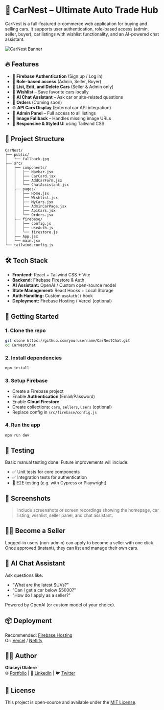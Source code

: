 
# 🚗 CarNest – Ultimate Auto Trade Hub

CarNest is a full-featured e-commerce web application for buying and selling cars. It supports user authentication, role-based access (admin, seller, buyer), car listings with wishlist functionality, and an AI-powered chat assistant.

![CarNest Banner](public/banner.jpg) <!-- Optional: add your project banner image here -->

## 🔥 Features

- 🔐 **Firebase Authentication** (Sign up / Log in)
- 👑 **Role-based access** (Admin, Seller, Buyer)
- 🚗 **List, Edit, and Delete Cars** (Seller & Admin only)
- 🛒 **Wishlist** – Save favorite cars locally
- 💬 **AI Chat Assistant** – Ask car or site-related questions
- 📃 **Orders** (Coming soon)
- 🌐 **API Cars Display** (External car API integration)
- 🧾 **Admin Panel** – Full access to all listings
- 📸 **Image Fallback** – Handles missing image URLs
- 📄 **Responsive & Styled UI** using Tailwind CSS

## 📂 Project Structure

```
CarNest/
├── public/
│   └── fallback.jpg
├── src/
│   ├── components/
│   │   ├── Navbar.jsx
│   │   ├── CarCard.jsx
│   │   ├── AddCarForm.jsx
│   │   └── ChatAssistant.jsx
│   ├── pages/
│   │   ├── Home.jsx
│   │   ├── Wishlist.jsx
│   │   ├── MyCars.jsx
│   │   ├── AdminCarPage.jsx
│   │   ├── ApiCars.jsx
│   │   └── Orders.jsx
│   ├── firebase/
│   │   ├── config.js
│   │   ├── useAuth.js
│   │   └── firestore.js
│   ├── App.jsx
│   └── main.jsx
└── tailwind.config.js
```

## 🛠️ Tech Stack

- **Frontend:** React + Tailwind CSS + Vite
- **Backend:** Firebase Firestore & Auth
- **AI Assistant:** OpenAI / Custom open-source model
- **State Management:** React Hooks + Local Storage
- **Auth Handling:** Custom `useAuth()` hook
- **Deployment:** Firebase Hosting / Vercel (optional)

## 🚀 Getting Started

### 1. Clone the repo

```bash
git clone https://github.com/yourusername/CarNestChat.git
cd CarNestChat
```

### 2. Install dependencies

```bash
npm install
```

### 3. Setup Firebase

- Create a Firebase project
- Enable **Authentication** (Email/Password)
- Enable **Cloud Firestore**
- Create collections: `cars`, `sellers`, `users` (optional)
- Replace config in `src/firebase/config.js`

### 4. Run the app

```bash
npm run dev
```

## 🧪 Testing

Basic manual testing done. Future improvements will include:

- ✅ Unit tests for core components  
- ✅ Integration tests for authentication  
- 🚧 E2E testing (e.g. with Cypress or Playwright)

## 📸 Screenshots

> Include screenshots or screen recordings showing the homepage, car listing, wishlist, seller panel, and chat assistant.

## 🙋‍♂️ Become a Seller

Logged-in users (non-admin) can apply to become a seller with one click. Once approved (instant), they can list and manage their own cars.

## 💬 AI Chat Assistant

Ask questions like:

- "What are the latest SUVs?"
- "Can I get a car below $5000?"
- "How do I apply as a seller?"

Powered by OpenAI (or custom model of your choice).

## 📦 Deployment

Recommended: [Firebase Hosting](https://firebase.google.com/docs/hosting)  
Or: [Vercel](https://vercel.com/) / [Netlify](https://www.netlify.com/)

## 👨‍💻 Author

**Oluseyi Olalere**  
🌐 [Portfolio](#) | 💼 [LinkedIn](#) | 🐦 [Twitter](#)

## 📄 License

This project is open-source and available under the [MIT License](LICENSE).
